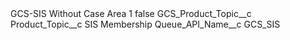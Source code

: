 <?xml version="1.0" encoding="UTF-8"?>
<CustomMetadata xmlns="http://soap.sforce.com/2006/04/metadata" xmlns:xsi="http://www.w3.org/2001/XMLSchema-instance" xmlns:xsd="http://www.w3.org/2001/XMLSchema">
    <label>GCS-SIS Without Case Area 1</label>
    <protected>false</protected>
    <values>
        <field>GCS_Product_Topic__c</field>
        <value xsi:nil="true"/>
    </values>
    <values>
        <field>Product_Topic__c</field>
        <value xsi:type="xsd:string">SIS Membership</value>
    </values>
    <values>
        <field>Queue_API_Name__c</field>
        <value xsi:type="xsd:string">GCS_SIS</value>
    </values>
</CustomMetadata>
